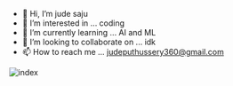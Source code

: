 - 👋 Hi, I’m jude saju
- 👀 I’m interested in ... coding
- 🌱 I’m currently learning ... AI and ML
- 💞️ I’m looking to collaborate on ... idk
- 📫 How to reach me ... judeputhussery360@gmail.com


![index](blob:https://www.pngegg.com/d7ab6c99-1b4f-4c3c-a124-bfe151bc455d)


<!---
jude7733/jude7733 is a ✨ special ✨ repository because its `README.md` (this file) appears on your GitHub profile.
You can click the Preview link to take a look at your changes.
--->
